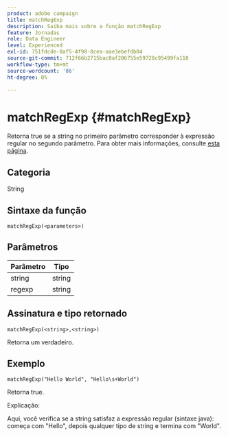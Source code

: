 ```yaml
---
product: adobe campaign
title: matchRegExp
description: Saiba mais sobre a função matchRegExp
feature: Jornadas
role: Data Engineer
level: Experienced
exl-id: 751fdcde-0af5-4f98-8cea-aae3ebefdb04
source-git-commit: 712f66b2715bac0af206755e59728c95499fa110
workflow-type: tm+mt
source-wordcount: '86'
ht-degree: 8%

---
```


# matchRegExp {#matchRegExp}

Retorna true se a string no primeiro parâmetro corresponder à expressão regular no segundo parâmetro. Para obter mais informações, consulte [esta página](https://docs.oracle.com/javase/7/docs/api/java/util/regex/Pattern.html).

## Categoria

String

## Sintaxe da função

`matchRegExp(<parameters>)`

## Parâmetros

| Parâmetro | Tipo |
|--- |--- |
| string | string |
| regexp | string |

## Assinatura e tipo retornado

`matchRegExp(<string>,<string>)`

Retorna um verdadeiro.

## Exemplo

`matchRegExp("Hello World", "Hello\s+World")`

Retorna true.

Explicação:

Aqui, você verifica se a string satisfaz a expressão regular (sintaxe java): começa com &quot;Hello&quot;, depois qualquer tipo de string e termina com &quot;World&quot;.
